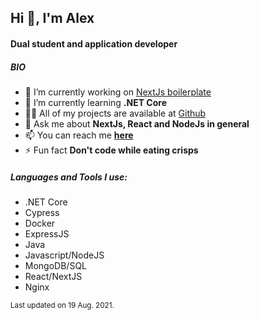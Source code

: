 ## Hi 👋, I'm Alex

#### Dual student and application developer

##### BIO
- 🔭 I’m currently working on [NextJs boilerplate](https://github.com/Alex289/NextJs-Boilerplate)
- 🌱 I’m currently learning **.NET Core**
- 👨‍💻 All of my projects are available at [Github](https://github.com/Alex289?tab=repositories)
- 💬 Ask me about **NextJs, React and NodeJs in general**
- 📫 You can reach me **[here](https://github.com/Alex289/Alex289/issues)**
- ⚡ Fun fact **Don't code while eating crisps**

##### Languages and Tools I use:

- .NET Core
- Cypress
- Docker
- ExpressJS
- Java
- Javascript/NodeJS
- MongoDB/SQL
- React/NextJS
- Nginx

<sub>Last updated on 19 Aug. 2021.</sub>
